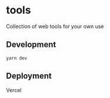 # tools

Collection of web tools for your own use

## Development

```shell
yarn dev
```

## Deployment

Vercel
